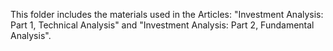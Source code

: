 This folder includes the materials used in the Articles: "Investment Analysis: Part 1, Technical Analysis" and "Investment Analysis: Part 2, Fundamental Analysis".
